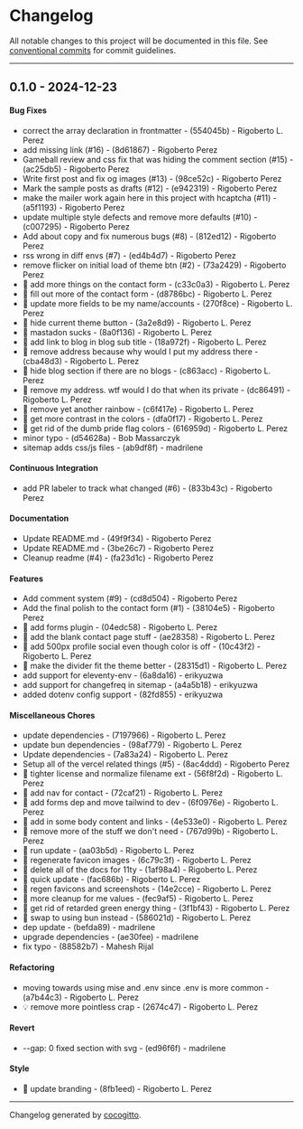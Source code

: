 # Changelog
All notable changes to this project will be documented in this file. See [conventional commits](https://www.conventionalcommits.org/) for commit guidelines.

- - -
## 0.1.0 - 2024-12-23
#### Bug Fixes
- correct the array declaration in frontmatter - (554045b) - Rigoberto L. Perez
- add missing link (#16) - (8d61867) - Rigoberto Perez
- Gameball review and css fix that was hiding the comment section (#15) - (ac25db5) - Rigoberto Perez
- Write first post and fix og images (#13) - (98ce52c) - Rigoberto Perez
- Mark the sample posts as drafts (#12) - (e942319) - Rigoberto Perez
- make the mailer work again here in this project with hcaptcha (#11) - (a5f1193) - Rigoberto Perez
- update multiple style defects and remove more defaults (#10) - (c007295) - Rigoberto Perez
- Add about copy and fix numerous bugs (#8) - (812ed12) - Rigoberto Perez
- rss wrong in diff envs (#7) - (ed4b4d7) - Rigoberto Perez
- remove flicker on initial load of theme btn (#2) - (73a2429) - Rigoberto Perez
- 🐛 add more things on the contact form - (c33c0a3) - Rigoberto L. Perez
- 🐛 fill out more of the contact form - (d8786bc) - Rigoberto L. Perez
- 🐛 update more fields to be my name/accounts - (270f8ce) - Rigoberto L. Perez
- 🐛 hide current theme button - (3a2e8d9) - Rigoberto L. Perez
- 🐛 mastadon sucks - (8a0f136) - Rigoberto L. Perez
- 🐛 add link to blog in blog sub title - (18a972f) - Rigoberto L. Perez
- 🐛 remove address because why would I put my address there - (cba48d3) - Rigoberto L. Perez
- 🐛 hide blog section if there are no blogs - (c863acc) - Rigoberto L. Perez
- 🐛 remove my address. wtf would I do that when its private - (dc86491) - Rigoberto L. Perez
- 🐛 remove yet another rainbow - (c6f417e) - Rigoberto L. Perez
- 🐛 get more contrast in the colors - (dfa0f17) - Rigoberto L. Perez
- 🐛 get rid of the dumb pride flag colors - (616959d) - Rigoberto L. Perez
- minor typo - (d54628a) - Bob Massarczyk
- sitemap adds css/js files - (ab9df8f) - madrilene
#### Continuous Integration
- add PR labeler to track what changed (#6) - (833b43c) - Rigoberto Perez
#### Documentation
- Update README.md - (49f9f34) - Rigoberto Perez
- Update README.md - (3be26c7) - Rigoberto Perez
- Cleanup readme (#4) - (fa23d1c) - Rigoberto Perez
#### Features
- Add comment system (#9) - (cd8d504) - Rigoberto Perez
- Add the final polish to the contact form (#1) - (38104e5) - Rigoberto Perez
- 🎸 add forms plugin - (04edc58) - Rigoberto L. Perez
- 🎸 add the blank contact page stuff - (ae28358) - Rigoberto L. Perez
- 🎸 add 500px profile social even though color is off - (10c43f2) - Rigoberto L. Perez
- 🎸 make the divider fit the theme better - (28315d1) - Rigoberto L. Perez
- add support for eleventy-env - (6a8da16) - erikyuzwa
- add support for changefreq in sitemap - (a4a5b18) - erikyuzwa
- added dotenv config support - (82fd855) - erikyuzwa
#### Miscellaneous Chores
- update dependencies - (7197966) - Rigoberto L. Perez
- update bun dependencies - (98af779) - Rigoberto L. Perez
- Update dependencies - (7a83a24) - Rigoberto L. Perez
- Setup all of the vercel related things (#5) - (8ac4ddd) - Rigoberto Perez
- 🤖 tighter license and normalize filename ext - (56f8f2d) - Rigoberto L. Perez
- 🤖 add nav for contact - (72caf21) - Rigoberto L. Perez
- 🤖 add forms dep and move tailwind to dev - (6f0976e) - Rigoberto L. Perez
- 🤖 add in some body content and links - (4e533e0) - Rigoberto L. Perez
- 🤖 remove more of the stuff we don't need - (767d99b) - Rigoberto L. Perez
- 🤖 run update - (aa03b5d) - Rigoberto L. Perez
- 🤖 regenerate favicon images - (6c79c3f) - Rigoberto L. Perez
- 🤖 delete all of the docs for 11ty - (1af98a4) - Rigoberto L. Perez
- 🤖 quick update - (fac686b) - Rigoberto L. Perez
- 🤖 regen favicons and screenshots - (14e2cce) - Rigoberto L. Perez
- 🤖 more cleanup for me values - (fec9af5) - Rigoberto L. Perez
- 🤖 get rid of retarded green energy thing - (3f1bf43) - Rigoberto L. Perez
- 🤖 swap to using bun instead - (586021d) - Rigoberto L. Perez
- dep update - (befda89) - madrilene
- upgrade dependencies - (ae30fee) - madrilene
- fix typo - (88582b7) - Mahesh Rijal
#### Refactoring
- moving towards using mise and .env since .env is more common - (a7b44c3) - Rigoberto L. Perez
- 💡 remove more pointless crap - (2674c47) - Rigoberto L. Perez
#### Revert
- --gap: 0 fixed section with svg - (ed96f6f) - madrilene
#### Style
- 💄 update branding - (8fb1eed) - Rigoberto L. Perez

- - -

Changelog generated by [cocogitto](https://github.com/cocogitto/cocogitto).